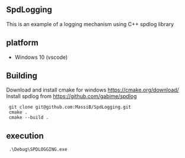 ## SpdLogging
This is an example of a logging mechanism using C++ spdlog library

## platform
* Windows 10 (vscode)

## Building
Download and install cmake for windows https://cmake.org/download/
Install spdlog from https://github.com/gabime/spdlog
```console
 git clone git@github.com:MassiB/SpdLogging.git
 cmake .
 cmake --build .
```
## execution
```console
 .\Debug\SPDLOGGING.exe
```

